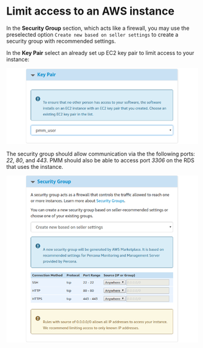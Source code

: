 # Limit access to an AWS instance

In the **Security Group** section, which acts like a firewall, you may use the preselected option `Create new based on seller settings` to create a security group with recommended settings. 

In the **Key Pair** select an already set up EC2 key pair to limit access to your instance:

![AWS Key Pair](../../../../images/aws-marketplace.pmm.launch-on-ec2.1-click-launch.3.png)

The security group should allow communication via the the following ports: *22*, *80*, and *443*. PMM should also be able to access port *3306* on the RDS that uses the instance.

![Click Launch](../../../../images/aws-marketplace.pmm.launch-on-ec2.1-click-launch.2.png)
